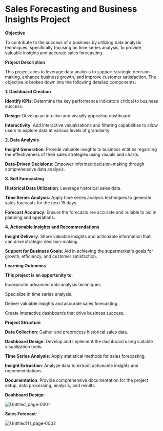 # Sales Forecasting and Business Insights Project

**Objective**

To contribute to the success of a business by utilizing data analysis techniques, specifically focusing on time series analysis, to provide valuable insights and accurate sales forecasting.

**Project Description**

This project aims to leverage data analysis to support strategic decision-making, enhance business growth, and improve customer satisfaction. The objective is broken down into the following detailed components:

**1. Dashboard Creation**

**Identify KPIs**: Determine the key performance indicators critical to business success.

**Design**: Develop an intuitive and visually appealing dashboard.

**Interactivity**: Add interactive visualizations and filtering capabilities to allow users to explore data at various levels of granularity.

**2. Data Analysis**

**Insight Generation**: Provide valuable insights to business entities regarding the effectiveness of their sales strategies using visuals and charts.

**Data-Driven Decisions**: Empower informed decision-making through comprehensive data analysis.

**3. Self Forecasting**

**Historical Data Utilization**: Leverage historical sales data.

**Time Series Analysis**: Apply time series analysis techniques to generate sales forecasts for the next 15 days.

**Forecast Accuracy**: Ensure the forecasts are accurate and reliable to aid in planning and operations.

**4. Actionable Insights and Recommendations**

**Insight Delivery**: Share valuable insights and actionable information that can drive strategic decision-making.

**Support for Business Goals**: Aid in achieving the supermarket's goals for growth, efficiency, and customer satisfaction.

**Learning Outcomes**

**This project is an opportunity to**:

Incorporate advanced data analysis techniques.

Specialize in time series analysis.

Deliver valuable insights and accurate sales forecasting.

Create interactive dashboards that drive business success.

**Project Structure**

**Data Collection**: Gather and preprocess historical sales data.

**Dashboard Design**: Develop and implement the dashboard using suitable visualization tools.

**Time Series Analysis**: Apply statistical methods for sales forecasting.

**Insight Extraction**: Analyze data to extract actionable insights and recommendations.

**Documentation**: Provide comprehensive documentation for the project setup, data processing, analysis, and results.

**Dashboard Design:**

![Untitled_page-0001](https://github.com/Sagarparkhe/SuperStore-Sales-Dashboard/assets/171353864/cb47c75d-0276-4021-a0ca-dfb56e6a52fb)

**Sales Forecast**:

![Untitled111_page-0002](https://github.com/Sagarparkhe/SuperStore-Sales-Dashboard/assets/171353864/6715bebe-7cde-4717-803d-0f56c654f467)
